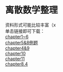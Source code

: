 # 离散数学整理
资料形式可能比较丰富（x<br>
单击链接即可下载：<br>
[chapter1~6](assets/离散/Chapter1~6&部分后续章节.pdf)<br>
[chapter5&8例题](assets/离散/Chapter5例题&8.4例11-12（补充8.4整理）.pdf)<br>
[chapter4&9](assets/离散/Chaptter4&9及部分题型整理.pdf)<br>
[chapter10](assets/离散/chapter10.pdf)<br>
[chapter11](assets/离散/Chapter11trees.pdf)<br>
[chapter8.4](assets/离散/8.4整理.pdf)<br>
